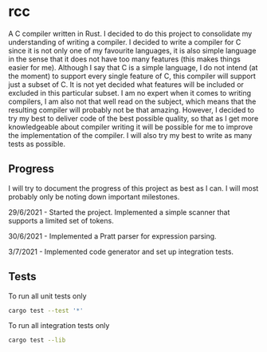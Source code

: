 # rcc
A C compiler written in Rust. I decided to do this project to consolidate my understanding of writing a compiler. I decided to write a compiler for C since it is not only one of my favourite languages, it is also simple language in the sense that it does not have too many features (this makes things easier for me). Although I say that C is a simple language, I do not intend (at the moment) to support every single feature of C, this compiler will support just a subset of C. It is not yet decided what features will be included or excluded in this particular subset. I am no expert when it comes to writing compilers, I am also not that well read on the subject, which means that the resulting compiler will probably not be that amazing. However, I decided to try my best to deliver code of the best possible quality, so that as I get more knowledgeable about compiler writing it will be possible for me to improve the implementation of the compiler. I will also try my best to write as many tests as possible.

## Progress
I will try to document the progress of this project as best as I can. I will most probably only be noting down important milestones.

29/6/2021 - Started the project. Implemented a simple scanner that supports a limited set of tokens.

30/6/2021 - Implemented a Pratt parser for expression parsing.

3/7/2021 - Implemented code generator and set up integration tests.

## Tests
To run all unit tests only
``` bash
cargo test --test '*'
```

To run all integration tests only
``` bash
cargo test --lib
```